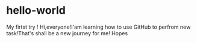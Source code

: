 # hello-world
My firtst try !
Hi,everyone!I'am learning how to use GitHub to perfrom new task!That's shall be a new journey for me! Hopes
